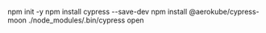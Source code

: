 npm init -y
npm install cypress --save-dev
npm install @aerokube/cypress-moon
./node_modules/.bin/cypress open